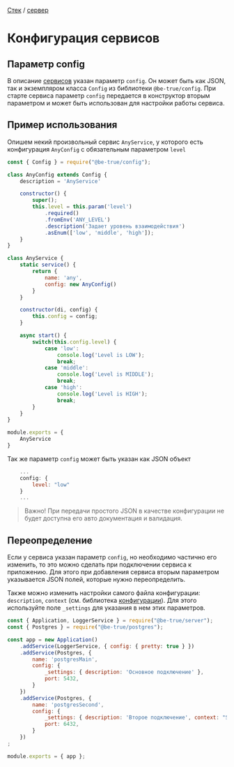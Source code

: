 [Стек](../../../README.md) / [сервер](../README.md)
# Конфигурация сервисов

## Параметр config
В описание [сервисов](./service.md) указан параметр `config`. Он может быть как JSON, так и экземпляром класса `Config` из библиотеки `@be-true/config`. При старте сервиса параметр `config` передается в конструктор вторым параметром и может быть использован для настройки работы сервиса.

## Пример использования

Опишем некий произвольный сервис `AnyService`, у которого есть конфигурация `AnyConfig` с обязательным параметром `level`

```javascript
const { Config } = require("@be-true/config");

class AnyConfig extends Config {
    description = 'AnyService'

    constructor() {
        super();
        this.level = this.param('level')
            .required()
            .fromEnv('ANY_LEVEL')
            .description('Задает уровень взаимодействия')
            .asEnum(['low', 'middle', 'high']);
    }
}

class AnyService {
    static service() {
        return {
            name: 'any',
            config: new AnyConfig()
        }
    }

    constructor(di, config) {
        this.config = config;
    }

    async start() {
        switch(this.config.level) {
            case 'low':
                console.log('Level is LOW');
                break;
            case 'middle':
                console.log('Level is MIDDLE');
                break;
            case 'high':
                console.log('Level is HIGH');
                break;
        }
    }
}

module.exports = {
    AnyService
}
```

Так же параметр `config` может быть указан как JSON объект 

```javascript
    ...
    config: {
        level: "low"
    }
    ...
```

> Важно! При передачи простого JSON в качестве конфигурации не будет доступна его авто документация и валидация.

## Переопределение

Если у сервиса указан параметр `config`, но необходимо частично его изменить, то это можно сделать при подключении сервиса к приложению. 
Для этого при добавления сервиса вторым параметром указывается JSON полей, которые нужно переопределить.

Также можно изменить настройки самого файла конфигурации: `description`, `context` (см. библиотека [конфигурации](../../config/README.md)). 
Для этого используйте поле `_settings` для указания в нем этих параметров.

```javascript
const { Application, LoggerService } = require("@be-true/server");
const { Postgres } = require("@be-true/postgres");

const app = new Application()
    .addService(LoggerService, { config: { pretty: true } })
    .addService(Postgres, { 
        name: 'postgresMain', 
        config: { 
            _settings: { description: 'Основное подключение' },
            port: 5432,
        }
    })
    .addService(Postgres, { 
        name: 'postgresSecond', 
        config: { 
            _settings: { description: 'Второе подключение', context: "SECOND" },
            port: 6432,
        }
    })
;

module.exports = { app };
```